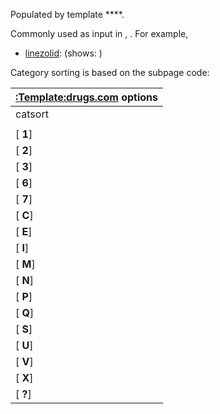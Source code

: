 Populated by template ****.

Commonly used as input in , . For example,

  -
    [linezolid](../Page/利奈唑胺.md "wikilink"):  (shows: )

Category sorting is based on the subpage code:

| [:Template:drugs.com](https://zh.wikipedia.org/wiki/:Template:drugs.com "wikilink") options |
| ------------------------------------------------------------------------------------------- |
| catsort                                                                                     |
|                                                                                             |
| <span class="toc plainlinks" style="width:2em; text-align:center">\[ **1**\]</span>         |
| <span class="toc plainlinks" style="width:2em; text-align:center">\[ **2**\]</span>         |
| <span class="toc plainlinks" style="width:2em; text-align:center">\[ **3**\]</span>         |
| <span class="toc plainlinks" style="width:2em; text-align:center">\[ **6**\]</span>         |
| <span class="toc plainlinks" style="width:2em; text-align:center">\[ **7**\]</span>         |
| <span class="toc plainlinks" style="width:2em; text-align:center">\[ **C**\]</span>         |
| <span class="toc plainlinks" style="width:2em; text-align:center">\[ **E**\]</span>         |
| <span class="toc plainlinks" style="width:2em; text-align:center">\[ **I**\]</span>         |
| <span class="toc plainlinks" style="width:2em; text-align:center">\[ **M**\]</span>         |
| <span class="toc plainlinks" style="width:2em; text-align:center">\[ **N**\]</span>         |
| <span class="toc plainlinks" style="width:2em; text-align:center">\[ **P**\]</span>         |
| <span class="toc plainlinks" style="width:2em; text-align:center">\[ **Q**\]</span>         |
| <span class="toc plainlinks" style="width:2em; text-align:center">\[ **S**\]</span>         |
| <span class="toc plainlinks" style="width:2em; text-align:center">\[ **U**\]</span>         |
| <span class="toc plainlinks" style="width:2em; text-align:center">\[ **V**\]</span>         |
| <span class="toc plainlinks" style="width:2em; text-align:center">\[ **X**\]</span>         |
| <span class="toc plainlinks" style="width:2em; text-align:center">\[ **?**\]</span>         |